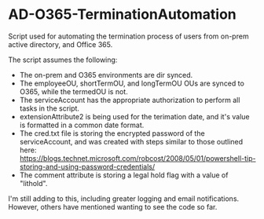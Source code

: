 # AD-O365-TerminationAutomation
Script used for automating the termination process of users from on-prem active directory, and Office 365.

The script assumes the following:
* The on-prem and O365 environments are dir synced.
* The employeeOU, shortTermOU, and longTermOU OUs are synced to O365, while the termedOU is not.
* The serviceAccount has the appropriate authorization to perform all tasks in the script.
* extensionAttribute2 is being used for the terimation date, and it's value is formatted in a common date format.
* The cred.txt file is storing the encrypted password of the serviceAccount, and was created with steps similar to those outlined here: https://blogs.technet.microsoft.com/robcost/2008/05/01/powershell-tip-storing-and-using-password-credentials/
* The comment attribute is storing a legal hold flag with a value of "lithold".

I'm still adding to this, including greater logging and email notifications. However, others have mentioned wanting to see the code so far.
